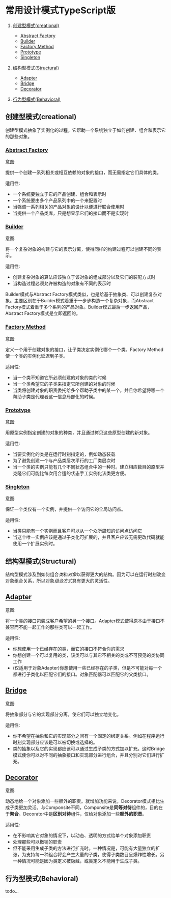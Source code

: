 # 常用设计模式TypeScript版

1. [创建型模式(creational)](#创建型模式creational)

   - [Abstract Factory](#abstract-factory)
   - [Builder](#builder)
   - [Factory Method](#factory-method)
   - [Prototype](#prototype)
   - [Singleton](#singleton)

2. [结构型模式(Structural)](#结构型模式structural)

   - [Adapter](#adapter)
   - [Bridge](#bridge)
   - [Decorator](#decorator)
3. [行为型模式(Behavioral)](#行为型模式behavioral)

## 创建型模式(creational)

创建型模式抽象了实例化的过程。它帮助一个系统独立于如何创建、组合和表示它的那些对象。

### [Abstract Factory](https://github.com/wu38607/Design-Patterns/blob/master/creational/abstract.ts)
 
 意图:

提供一个创建一系列相关或相互依赖的对象的接口，而无需指定它们具体的类。

 适用性:

- 一个系统要独立于它的产品创建、组合和表示时
- 一个系统要由多个产品系列中的一个来配置时
- 当强调一系列相关的产品对象的设计以便进行联合使用时
- 当提供一个产品类库，只是想显示它们的接口而不是实现时

### [Builder](https://github.com/wu38607/Design-Patterns/blob/master/creational/builder.ts)

 意图:

 将一个复杂对象的构建与它的表示分离，使得同样的构建过程可以创建不同的表示。

 适用性:

- 创建复杂对象的算法应该独立于该对象的组成部分以及它们的装配方式时
- 当构造过程必须允许被构造的对象有不同的表示时

Builder模式与Abstract Factory模式类似，也是给基于抽象类、可以创建复杂对象。主要区别在于Builder模式着重于一步步构造一个复杂对象，而Abstract Factory模式着重于多个系列的产品对象。Builder模式最后一步返回产品，Abstract Factory模式是立即返回的。

### [Factory Method](https://github.com/wu38607/Design-Patterns/blob/master/creational/factory-method.ts)

意图:

定义一个用于创建对象的接口，让子类决定实例化哪个一个类。Factory Method使一个类的实例化延迟到子类。

适用性:

- 当一个类不知道它所必须创建的对象的类的时候
- 当一个类希望它的子类来指定它所创建的对象的时候
- 当类将创建对象的职责委托给多个帮助子类中的某一个，并且你希望将哪一个帮助子类是代理者这一信息局部化的时候。

### [Prototype](https://github.com/wu38607/Design-Patterns/blob/master/creational/prototype.ts)

意图:

用原型实例指定创建的对象的种类，并且通过拷贝这些原型创建的新对象。

适用性:

- 当要实例化的类是在运行时刻指定的，例如动态装载
- 为了避免创建一个与产品类层次平行的工厂类层次时
- 当一个类的实例只能有几个不同状态组合中的一种时。建立相应数目的原型并克隆它们可能比每次用合适的状态手工实例化该类更方便。

### [Singleton](https://github.com/wu38607/Design-Patterns/blob/master/creational/singleton.ts)

意图:

保证一个类仅有一个实例，并提供一个访问它的全局访问点。

适用性:

- 当类只能有一个实例而且客户可以从一个众所周知的访问点访问它
- 当这个唯一实例应该是通过子类化可扩展的，并且客户应该无需更改代码就能使用一个扩展实例时。


## 结构型模式(Structural)

结构型模式涉及到如何组合*类*和*对象*以获得更大的结构。因为可以在运行时刻改变对象组合关系，所以对象*组合方式*具有更大的灵活性。

## [Adapter](https://github.com/wu38607/Design-Patterns/blob/master/structural/adapter.ts)

意图:

将一个类的接口包装成客户希望的另一个接口。Adapter模式使得原本由于接口不兼容而不能一起工作的那些类可以一起工作。

适用性:

- 你想使用一个已经存在的类，而它的接口不符合你的需求
- 你想创建一个可以复用的类，该类可以与其它不相关的类或不可预见的类协同工作
- (仅适用于对象Adapter)你想使用一些已经存在的子类，但是不可能对每一个都进行子类化以匹配它们的接口。对象匹配器可以匹配它的父类接口。

## [Bridge](https://github.com/wu38607/Design-Patterns/blob/master/structural/bridge.ts)

意图:

将抽象部分与它的实现部分分离，使它们可以独立地变化。

适用性:

- 你不希望在抽象和它的实现部分之间有一个固定的绑定关系。例如在程序运行时刻实现部分应该是可以被切换或选择的。
- 类的抽象以及它的实现都应该可以通过生成子类的方式加以扩充。这时Bridge模式使你可以对不同的抽象接口和实现部分进行组合，并且分别对它们进行扩充。

## [Decorator](https://github.com/wu38607/Design-Patterns/blob/master/structural/decorator.ts)

意图:

动态地给一个对象添加一些额外的职责。就增加功能来说，Decorator模式相比生成子类更加灵活。与Componsite不同，Componsite是**同等对待**组件的，目的在于**聚合**。Decorator中是**区别对待**组件，仅给对象添加一些**额外的职责**。

适用性:

- 在不影响其它对象的情况下，以动态、透明的方式给单个对象添加职责
- 处理那些可以撤销的职责
- 但不能采用生成子类的方法进行扩充时。一种情况是，可能有大量独立的扩张，为支持每一种组合将会产生大量的子类，使得子类数目呈爆炸性增长。另一种情况可能是因为类定义被隐藏，或类定义不能用于生成子类。


## 行为型模式(Behavioral)

todo...